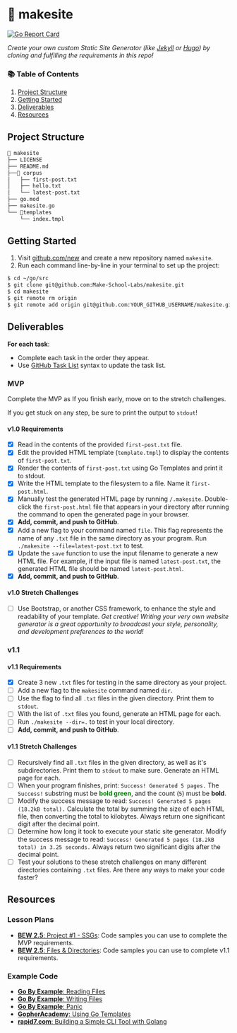 # 🔗 makesite

[![Go Report Card](https://goreportcard.com/badge/github.com/imthaghost/makesite)](https://goreportcard.com/report/github.com/imthaghost/makesite)

_Create your own custom Static Site Generator (like [Jekyll](https://jekyllrb.com/) or [Hugo](https://gohugo.io/)) by cloning and fulfilling the requirements in this repo!_

### 📚 Table of Contents

1. [Project Structure](#project-structure)
2. [Getting Started](#getting-started)
3. [Deliverables](#deliverables)
4. [Resources](#resources)

## Project Structure

```bash
📂 makesite
├── LICENSE
├── README.md
├──📂 corpus
│   ├── first-post.txt
│   ├── hello.txt
│   └── latest-post.txt
├── go.mod
├── makesite.go
└── 📂templates
    └── index.tmpl
```

## Getting Started

1. Visit [github.com/new](https://github.com/new) and create a new repository named `makesite`.
2. Run each command line-by-line in your terminal to set up the project:

```bash
$ cd ~/go/src
$ git clone git@github.com:Make-School-Labs/makesite.git
$ cd makesite
$ git remote rm origin
$ git remote add origin git@github.com:YOUR_GITHUB_USERNAME/makesite.git
```

## Deliverables

**For each task**:

-   Complete each task in the order they appear.
-   Use [GitHub Task List](https://help.github.com/en/github/managing-your-work-on-github/about-task-lists) syntax to update the task list.

### MVP

Complete the MVP as If you finish early, move on to the stretch challenges.

If you get stuck on any step, be sure to print the output to `stdout`!

#### v1.0 Requirements

-   [x] Read in the contents of the provided `first-post.txt` file.
-   [x] Edit the provided HTML template (`template.tmpl`) to display the contents of `first-post.txt`.
-   [x] Render the contents of `first-post.txt` using Go Templates and print it to stdout.
-   [x] Write the HTML template to the filesystem to a file. Name it `first-post.html`.
-   [x] Manually test the generated HTML page by running `/.makesite`. Double-click the `first-post.html` file that appears in your directory after running the command to open the generated page in your browser.
-   [x] **Add, commit, and push to GitHub**.
-   [x] Add a new flag to your command named `file`. This flag represents the name of any `.txt` file in the same directory as your program. Run `./makesite --file=latest-post.txt` to test.
-   [x] Update the `save` function to use the input filename to generate a new HTML file. For example, if the input file is named `latest-post.txt`, the generated HTML file should be named `latest-post.html`.
-   [x] **Add, commit, and push to GitHub**.

#### v1.0 Stretch Challenges

-   [ ] Use Bootstrap, or another CSS framework, to enhance the style and readability of your template. _Get creative! Writing your very own website generator is a great opportunity to broadcast your style, personality, and development preferences to the world!_

### v1.1

#### v1.1 Requirements

-   [x] Create 3 new `.txt` files for testing in the same directory as your project.
-   [ ] Add a new flag to the `makesite` command named `dir`.
-   [ ] Use the flag to find all `.txt` files in the given directory. Print them to `stdout`.
-   [ ] With the list of `.txt` files you found, generate an HTML page for each.
-   [ ] Run `./makesite --dir=.` to test in your local directory.
-   [ ] **Add, commit, and push to GitHub**.

#### v1.1 Stretch Challenges

-   [ ] Recursively find all `.txt` files in the given directory, as well as it's subdirectories. Print them to `stdout` to make sure. Generate an HTML page for each.
-   [ ] When your program finishes, print: `Success! Generated 5 pages.` The `Success!` substring must be <span style="color: green; font-weight:bold;">bold green</span>, and the count (`5`) must be **bold**.
-   [ ] Modify the success message to read: `Success! Generated 5 pages (18.2kB total).` Calculate the total by summing the size of each HTML file, then converting the total to kilobytes. Always return one significant digit after the decimal point.
-   [ ] Determine how long it took to execute your static site generator. Modify the success message to read: `Success! Generated 5 pages (18.2kB total) in 3.25 seconds.` Always return two significant digits after the decimal point.
-   [ ] Test your solutions to these stretch challenges on many different directories containing `.txt` files. Are there any ways to make your code faster?

## Resources

### Lesson Plans

-   [**BEW 2.5**: Project #1 - SSGs](https://make-school-courses.github.io/BEW-2.5-Strongly-Typed-Ecosystems/#/Lessons/SSGProject): Code samples you can use to complete the MVP requirements.
-   [**BEW 2.5**: Files & Directories](https://make-school-courses.github.io/BEW-2.5-Strongly-Typed-Ecosystems/#/Lessons/FilesDirectories): Code samples you can use to complete v1.1 requirements.

### Example Code

-   [**Go By Example**: Reading Files](https://gobyexample.com/reading-files)
-   [**Go By Example**: Writing Files](https://gobyexample.com/writing-files)
-   [**Go By Example**: Panic](https://gobyexample.com/panic)
-   [**GopherAcademy**: Using Go Templates](https://blog.gopheracademy.com/advent-2017/using-go-templates/)
-   [**rapid7.com**: Building a Simple CLI Tool with Golang](https://blog.rapid7.com/2016/08/04/build-a-simple-cli-tool-with-golang/)
